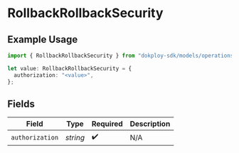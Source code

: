 # RollbackRollbackSecurity

## Example Usage

```typescript
import { RollbackRollbackSecurity } from "dokploy-sdk/models/operations";

let value: RollbackRollbackSecurity = {
  authorization: "<value>",
};
```

## Fields

| Field              | Type               | Required           | Description        |
| ------------------ | ------------------ | ------------------ | ------------------ |
| `authorization`    | *string*           | :heavy_check_mark: | N/A                |